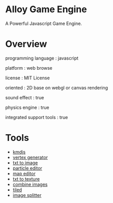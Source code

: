 Alloy Game Engine
=================

A Powerful Javascript Game Engine.

Overview
=================
programming language : javascript

platform : web browse

license  : MIT License

oriented : 2D base on webgl or canvas rendering

sound effect : true

physics engine : true

integrated support tools : true

Tools
=================
* [kmdjs](https://github.com/kmdjs/kmdjs)
* [vertex generator](https://kmdjs.github.io/arejs-tool-sprite/)
* [txt to image](http://kmdjs.github.io/cwb/)
* [particle editor](http://alloyteam.github.io/ParticleEditor/)
* [map editor](http://alloyteam.github.io/MapEditor/)
* [txt to texture](http://alloyteam.github.io/AlloyRenderingEngine/example/glTxt.html)
* [combine images](http://kmdjs.github.io/combineimages/)
* [tiled](http://www.mapeditor.org/)
* [image splitter](http://kmdjs.github.io/imagesplitter/)

